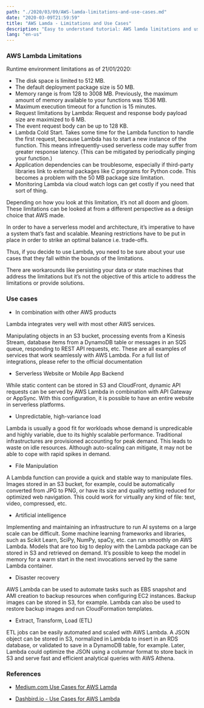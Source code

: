 ```yaml
---
path: "./2020/03/09/AWS-lamda-limitations-and-use-cases.md"
date: "2020-03-09T21:59:59"
title: "AWS Lamda - Limitations and Use Cases"
description: "Easy to understand tutorial: AWS lamda limitations and use cases"
lang: "en-us"
---
```


### AWS Lambda Limitations ###

Runtime environment limitations as of 21/01/2020:

-    The disk space is limited to 512 MB.
-    The default deployment package size is 50 MB.
-    Memory range is from 128 to 3008 MB. Previously, the maximum amount of memory available to your functions was 1536 MB.
-    Maximum execution timeout for a function is 15 minutes.
-    Request limitations by Lambda: Request and response body payload size are maximized to 6 MB.
-    The event request body can be up to 128 KB.
-    Lambda Cold Start. Takes some time for the Lambda function to handle the first request, because Lambda has to start a new instance of the function. This means infrequently-used serverless code may suffer from greater response latency. (This can be mitigated by periodically pinging your function.)
-    Application dependencies can be troublesome, especially if third-party libraries link to external packages like C programs for Python code. This becomes a problem with the 50 MB package size limitation.
-    Monitoring Lambda via cloud watch logs can get costly if you need that sort of thing.

Depending on how you look at this limitation, it’s not all doom and gloom. These
limitations can be looked at from a different perspective as a design choice that
AWS made.

In order to have a serverless model and architecture, it’s imperative to have a
system that’s fast and scalable. Meaning restrictions have to be put in place
in order to strike an optimal balance i.e. trade-offs.

Thus, if you decide to use Lambda, you need to be sure about your use cases that
they fall within the bounds of the limitations.

There are workarounds like persisting your data or state machines that address the limitations but it’s not the objective of this article to address the limitations or provide solutions.

### Use cases ###

- In combination with other AWS products

Lambda integrates very well with most other AWS services.

Manipulating objects in an S3 bucket, processing events from a Kinesis Stream, database
items from a DynamoDB table or messages in an SQS queue, responding to REST API requests, etc.
These are all examples of services that work seamlessly with AWS Lambda. For a full list
of integrations, please refer to the official documentation

- Serverless Website or Mobile App Backend

While static content can be stored in S3 and CloudFront, dynamic API requests can be served
by AWS Lambda in combination with API Gateway or AppSync. With this configuration, it is
possible to have an entire website in serverless platforms.

- Unpredictable, high-variance load

Lambda is usually a good fit for workloads whose demand is unpredicable and highly variable,
due to its highly scalable performance. Traditional infrastructures are provisioned accounting
for peak demand. This leads to waste on idle resources. Although auto-scaling can mitigate,
it may not be able to cope with rapid spikes in demand.

- File Manipulation

A Lambda function can provide a quick and stable way to manipulate files. Images stored in an
S3 bucket, for example, could be automatically converted from JPG to PNG, or have its size and
quality setting reduced for optimized web navigation. This could work for virtually any kind
of file: text, video, compressed, etc.

- Artificial intelligence

Implementing and maintaining an infrastructure to run AI systems on a large scale can be
difficult. Some machine learning frameworks and libraries, such as Scikit Learn, SciPy,
NumPy, spaCy, etc. can run smoothly on AWS Lambda. Models that are too big to deploy with
the Lambda package can be stored in S3 and retrieved on demand. It’s possible to keep the
model in memory for a warm start in the next invocations served by the same Lambda container.

- Disaster recovery

AWS Lambda can be used to automate tasks such as EBS snapshot and AMI creation to backup
resources when configuring EC2 instances. Backup images can be stored in S3, for example.
Lambda can also be used to restore backup images and run CloudFormation templates.

- Extract, Transform, Load (ETL)

ETL jobs can be easily automated and scaled with AWS Lambda. A JSON object can be stored in
S3, normalized in Lambda to insert in an RDS database, or validated to save in a DynamoDB table,
for example. Later, Lambda could optimize the JSON using a columnar format to store back in S3
and serve fast and efficient analytical queries with AWS Athena.

### References ###

- [Medium.com Use Cases for AWS Lamda](https://medium.com/better-programming/7-out-of-the-box-use-cases-for-aws-lambda-30d7dc5c99f7)

- [Dashbird.io - Use Cases for AWS Lambda](https://dashbird.io/knowledge-base/aws-lambda/use-cases/)
